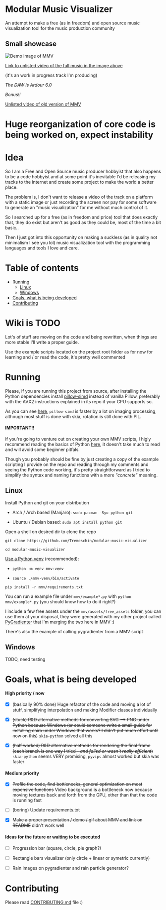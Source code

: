 # Modular Music Visualizer

An attempt to make a free (as in freedom) and open source music visualization tool for the music production community

## Small showcase

![Demo image of MMV](repo/demo-2.jpg)

[Link to unlisted video of the full music in the image above](https://youtu.be/UXncwltx-pQ)

(it's an work in progress track I'm producing)

_The DAW is Ardour 6.0_

*Bonus!!*

[Unlisted video of old version of MMV](https://youtu.be/BhpLwaR1Oj8)

# Huge reorganization of core code is being worked on, expect instability

# Idea

So I am a Free and Open Source music producer hobbyist that also happens to be a code hobbyist and at some point it's inevitable I'd be releasing my tracks to the internet and create some project to make the world a better place.

The problem is, I don't want to release a video of the track on a platform with a static image or just recording the screen nor pay for some software to generate an "music visualization" for me without much control of it.

So I searched up for a free (as in freedom and price) tool that does exactly that, they do exist but aren't as good as they could be, most of the time a bit basic..

Then I just got into this opportunity on making a suckless (as in quality not minimalism I see you lol) music visualization tool with the programming languages and tools I love and care.

# Table of contents

   * [Running](#running)
      * [Linux](#linux)
      * [Windows](#windows)
   * [Goals, what is being developed](#goals-what-is-being-developed)
   * [Contributing](#contributing)


# Wiki is TODO

Lot's of stuff are moving on the code and being rewritten, when things are more stable I'll write a proper guide.

Use the example scripts located on the project root folder as for now for learning and / or read the code, it's pretty well commented

# Running

Please, if you are running this project from source, after installing the Python dependencies install [pillow-simd](https://github.com/uploadcare/pillow-simd) instead of vanilla Pillow, preferably with the AVX2 instructions explained in its repo if your CPU supports so.

As you can see [here](https://python-pillow.org/pillow-perf/), `pillow-simd` is faster by a lot on imaging processing, although most stuff is done with skia, rotation is still done with PIL.

#### IMPORTANT!!

If you're going to venture out on creating your own MMV scripts, I higly recommend reading the basics of Python [here](https://learnxinyminutes.com/docs/python/), it doesn't take much to read and will avoid some beginner pitfals.

Though you probably should be fine by just creating a copy of the example scripting I provide on the repo and reading through my comments and seeing the Python code working, it's pretty straightforward as I tried to simplify the syntax and naming functions with a more _"concrete"_ meaning. 

## Linux

Install Python and git on your distribution

- Arch / Arch based (Manjaro): `sudo pacman -Syu python git`

- Ubuntu / Debian based: `sudo apt install python git`

Open a shell on desired dir to clone the repo

`git clone https://github.com/Tremeschin/modular-music-visualizer`

`cd modular-music-visualizer`

[Use a Python venv](https://github.com/Tremeschin/dandere2x-tremx/wiki/Python-venvs) (recommended):

- `python -m venv mmv-venv`

- `source ./mmv-venv/bin/activate`

`pip install -r mmv/requirements.txt`

You can run a example file under `mmv/example*.py` with `python mmv/example*.py` (you should know how to do it right?)

I include a few free assets under the `mmv/assets/free_assets` folder, you can use them at your disposal, they were generated with my other project called [PyGradienter](https://github.com/Tremeschin/pygradienter) that I'm merging the two here in MMV :)

There's also the example of calling pygradienter from a MMV script

## Windows

TODO, need testing

# Goals, what is being developed

#### High priority / now

- [x] (basically 90% done) Huge refactor of the code and moving a lot of stuff, simplifying interpolation and making Modifier classes individually

- [x] ~~(stuck) R&D alternative methods for converting SVG --> PNG under Python because Windows (or could someone write a small guide for installing cairo under Windows that works? I didn't put much effort until now on this)~~ `skia-python` solved all this

- [x] ~~(half worked) R&D alternative methods for rendering the final frame (each branch is one way I tried _- and failed or wasn't really efficient_)~~ `skia-python` seems VERY promising, `pyvips` almost worked but skia was faster

#### Medium priority

- [x] ~~Profile the code, find bottlenecks, general optimization on most expensive functions~~ Video background is a bottleneck now because moving textures back and forth from the GPU, other than that the code is running fast

- [ ] (boring) Update requirements.txt

- [x] ~~Make a proper presentation / demo / gif about MMV and link on README~~ didn't work well

#### Ideas for the future or waiting to be executed

- [ ] Progression bar (square, circle, pie graph?)

- [ ] Rectangle bars visualizer (only circle + linear or symetric currently)

- [ ] Rain images on pygradienter and rain particle generator?

# Contributing

Please read [CONTRIBUTING.md](docs/CONTRIBUTING.md) file :)
